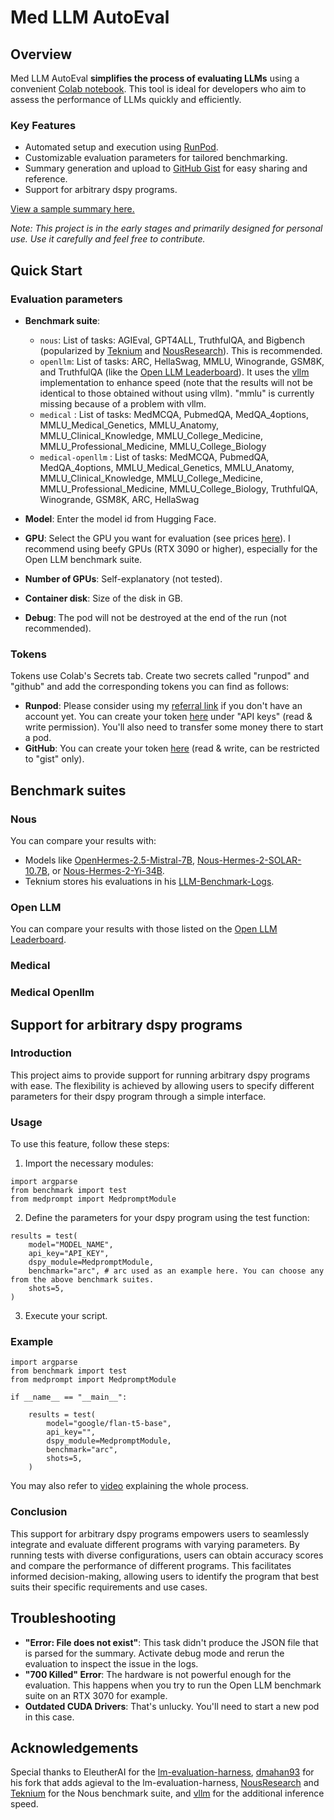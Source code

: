 # Med LLM AutoEval

## Overview

Med LLM AutoEval **simplifies the process of evaluating LLMs** using a convenient [Colab notebook](https://colab.research.google.com/drive/1Igs3WZuXAIv9X0vwqiE90QlEPys8e8Oa?usp=sharing). This tool is ideal for developers who aim to assess the performance of LLMs quickly and efficiently.

### Key Features

* Automated setup and execution using [RunPod](https://runpod.io?ref=9nvk2srl).
* Customizable evaluation parameters for tailored benchmarking.
* Summary generation and upload to [GitHub Gist](https://gist.github.com/) for easy sharing and reference.
* Support for arbitrary dspy programs.

[View a sample summary here.](https://gist.github.com/mlabonne/88b21dd9698ffed75d6163ebdc2f6cc8)

*Note: This project is in the early stages and primarily designed for personal use. Use it carefully and feel free to contribute.*

## Quick Start

### Evaluation parameters

* **Benchmark suite**: 
    * `nous`: List of tasks: AGIEval, GPT4ALL, TruthfulQA, and Bigbench (popularized by [Teknium](https://github.com/teknium1) and [NousResearch](https://github.com/NousResearch)). This is recommended.
    * `openllm`: List of tasks: ARC, HellaSwag, MMLU, Winogrande, GSM8K, and TruthfulQA (like the [Open LLM Leaderboard](https://huggingface.co/spaces/HuggingFaceH4/open_llm_leaderboard)). It uses the [vllm](https://docs.vllm.ai/) implementation to enhance speed (note that the results will not be identical to those obtained without using vllm). "mmlu" is currently missing because of a problem with vllm.
    * `medical` : List of tasks: MedMCQA, PubmedQA, MedQA_4options, MMLU_Medical_Genetics, MMLU_Anatomy, MMLU_Clinical_Knowledge, MMLU_College_Medicine, MMLU_Professional_Medicine, MMLU_College_Biology
    * `medical-openllm` : List of tasks: MedMCQA, PubmedQA, MedQA_4options, MMLU_Medical_Genetics, MMLU_Anatomy, MMLU_Clinical_Knowledge, MMLU_College_Medicine, MMLU_Professional_Medicine, MMLU_College_Biology, TruthfulQA, Winogrande, GSM8K, ARC, HellaSwag
   
* **Model**: Enter the model id from Hugging Face.
* **GPU**: Select the GPU you want for evaluation (see prices [here](https://www.runpod.io/console/gpu-cloud)). I recommend using beefy GPUs (RTX 3090 or higher), especially for the Open LLM benchmark suite.
* **Number of GPUs**: Self-explanatory (not tested).
* **Container disk**: Size of the disk in GB.
* **Debug**: The pod will not be destroyed at the end of the run (not recommended).

### Tokens

Tokens use Colab's Secrets tab. Create two secrets called "runpod" and "github" and add the corresponding tokens you can find as follows:

* **Runpod**: Please consider using my [referral link](https://runpod.io?ref=9nvk2srl) if you don't have an account yet. You can create your token [here](https://www.runpod.io/console/user/settings) under "API keys" (read & write permission). You'll also need to transfer some money there to start a pod.
* **GitHub**: You can create your token [here](https://github.com/settings/tokens) (read & write, can be restricted to "gist" only).

## Benchmark suites

### Nous

You can compare your results with:
* Models like [OpenHermes-2.5-Mistral-7B](https://huggingface.co/teknium/OpenHermes-2.5-Mistral-7B#benchmark-results), [Nous-Hermes-2-SOLAR-10.7B](https://huggingface.co/NousResearch/Nous-Hermes-2-SOLAR-10.7B), or [Nous-Hermes-2-Yi-34B](https://huggingface.co/NousResearch/Nous-Hermes-2-Yi-34B). 
* Teknium stores his evaluations in his [LLM-Benchmark-Logs](https://github.com/teknium1/LLM-Benchmark-Logs).

### Open LLM

You can compare your results with those listed on the [Open LLM Leaderboard](https://huggingface.co/spaces/HuggingFaceH4/open_llm_leaderboard).
### Medical

### Medical Openllm

## Support for arbitrary dspy programs

### Introduction
This project aims to provide support for running arbitrary dspy programs with ease. The flexibility is achieved by allowing users to specify different parameters for their dspy program through a simple interface.

### Usage
To use this feature, follow these steps:

1. Import the necessary modules:
```
import argparse
from benchmark import test
from medprompt import MedpromptModule
```

2. Define the parameters for your dspy program using the test function:
```
results = test(
    model="MODEL_NAME",
    api_key="API_KEY",
    dspy_module=MedpromptModule,
    benchmark="arc", # arc used as an example here. You can choose any from the above benchmark suites.
    shots=5,
)
```

3. Execute your script.
### Example

```
import argparse
from benchmark import test
from medprompt import MedpromptModule

if __name__ == "__main__":

    results = test(
        model="google/flan-t5-base",
        api_key="",
        dspy_module=MedpromptModule,
        benchmark="arc",
        shots=5,
    )
```

You may also refer to [video](https://www.loom.com/share/6c7e4eed82764d31b4bf4a6a859ac295?sid=d216c56c-aaf3-4734-b73c-1aebf281e3b2) explaining the whole process.

### Conclusion
This support for arbitrary dspy programs empowers users to seamlessly integrate and evaluate different programs with varying parameters. By running tests with diverse configurations, users can obtain accuracy scores and compare the performance of different programs. This facilitates informed decision-making, allowing users to identify the program that best suits their specific requirements and use cases.

## Troubleshooting

* **"Error: File does not exist"**: This task didn't produce the JSON file that is parsed for the summary. Activate debug mode and rerun the evaluation to inspect the issue in the logs.
* **"700 Killed" Error**: The hardware is not powerful enough for the evaluation. This happens when you try to run the Open LLM benchmark suite on an RTX 3070 for example.
* **Outdated CUDA Drivers**: That's unlucky. You'll need to start a new pod in this case.

## Acknowledgements

Special thanks to EleutherAI for the [lm-evaluation-harness](https://github.com/EleutherAI/lm-evaluation-harness), [dmahan93](https://github.com/dmahan93) for his fork that adds agieval to the lm-evaluation-harness, [NousResearch](https://github.com/NousResearch) and [Teknium](https://github.com/teknium1) for the Nous benchmark suite, and 
[vllm](https://docs.vllm.ai/) for the additional inference speed. 
